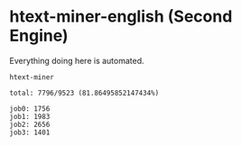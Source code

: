 # htext-miner-english (Second Engine)

Everything doing here is automated.

```
htext-miner

total: 7796/9523 (81.86495852147434%)

job0: 1756
job1: 1983
job2: 2656
job3: 1401
```